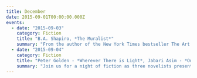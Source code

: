 ```yaml
---
title: December
date: 2015-09-01T00:00:00.000Z
events:
  - date: "2015-09-03"
    category: Fiction
    title: "B.A. Shapiro, *The Muralist*"
    summary: "From the author of the New York Times bestseller The Art Forger comes a thrilling new novel that traces the life and mysterious disappearance of a brilliant young artist on the eve of World War II. Entwining the lives of both historical and fictional characters, and moving between the past and the present, The Muralist plunges readers into the divisiveness of prewar politics and the largely forgotten plight of European refugees refused entrance to the United States."
  - date: "2015-09-04"
    category: Fiction
    title: "Peter Golden - *Wherever There is Light*, Jabari Asim - *Only the Strong*, Randy Susan Meyers - *Accidents of Marriage*"
    summary: "Join us for a night of fiction as three novelists present their latest works and discuss how social issues arise in literature. Peter Golden’s Wherever There is Light chronicles the decades-long love affair between a Jewish immigrant and the granddaughter of a slave. In Only the Strong Jabari Asim skillfully renders a compelling portrait of 1970s urban life in the wake of the last major civil-rights bill. Randy Susan Meyers explores emotional abuse, traumatic injury, and children lost in the shuffle in Accidents of Marriage."
---
```


